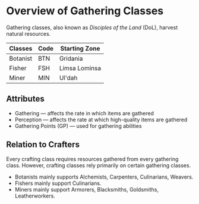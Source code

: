 # Overview of Gathering Classes

Gathering classes, also known as *Disciples of the Land* (DoL), harvest natural resources.

| Classes  | Code | Starting Zone |
|----------|------|---------------|
| Botanist | BTN  | Gridania      |
| Fisher   | FSH  | Limsa Lominsa |
| Miner    | MIN  | Ul'dah        |

## Attributes

- Gathering — affects the rate in which items are gathered
- Perception — affects the rate at which high-quality items are gathered
- Gathering Points (GP) — used for gathering abilities

## Relation to Crafters

Every crafting class requires resources gathered from every gathering class. However, crafting classes rely primarily on certain gathering classes.

- Botanists mainly supports Alchemists, Carpenters, Culinarians, Weavers.
- Fishers mainly support Culinarians.
- Miners mainly support Armorers, Blacksmiths, Goldsmiths, Leatherworkers.
